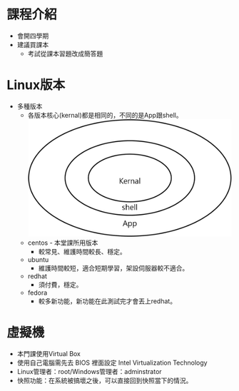 # 課程介紹
* 會開四學期
* 建議買課本
    * 考試從課本習題改成簡答題

# Linux版本
* 多種版本
    * 各版本核心(kernal)都是相同的，不同的是App跟shell。
    ![image](https://github.com/peter8995/Linux-Class/blob/108-2-linux%E4%BD%9C%E6%A5%AD%E7%B3%BB%E7%B5%B1%E5%AF%A6%E5%8B%99/media/%E6%9E%B6%E6%A7%8B.png)
    * centos - 本堂課所用版本
         * 較常見、維護時間較長、穩定。
    * ubuntu
         * 維護時間較短，適合短期學習，架設伺服器較不適合。
    * redhat
         * 須付費，穩定。
    * fedora
         * 較多新功能，新功能在此測試完才會丟上redhat。

# 虛擬機
* 本門課使用Virtual Box
* 使用自己電腦需先去 BIOS 裡面設定 Intel Virtualization Technology
* Linux管理者：root/Windows管理者：adminstrator
* 快照功能：在系統被搞壞之後，可以直接回到快照當下的情況。
